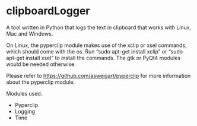 # clipboardLogger
A tool written in Python that logs the text in clipboard that works with Linux, Mac and Windows.

On Linux, the pyperclip module makes use of the xclip or xsel commands, which should come with the os. Run “sudo apt-get install xclip” or “sudo apt-get install xsel” to install the commands. The gtk or PyQt4 modules would be needed otherwise.

Please refer to https://github.com/asweigart/pyperclip for more information about the pyperclip module.

Modules used: 
 -  Pyperclip
 -  Logging
 -  Time

